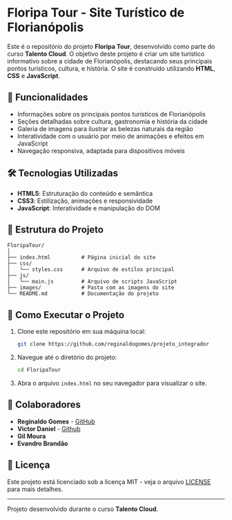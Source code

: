 
# Floripa Tour - Site Turístico de Florianópolis

Este é o repositório do projeto **Floripa Tour**, desenvolvido como parte do curso **Talento Cloud**. O objetivo deste projeto é criar um site turístico informativo sobre a cidade de Florianópolis, destacando seus principais pontos turísticos, cultura, e história. O site é construído utilizando **HTML**, **CSS** e **JavaScript**.

## 🚀 Funcionalidades

- Informações sobre os principais pontos turísticos de Florianópolis
- Seções detalhadas sobre cultura, gastronomia e história da cidade
- Galeria de imagens para ilustrar as belezas naturais da região
- Interatividade com o usuário por meio de animações e efeitos em JavaScript
- Navegação responsiva, adaptada para dispositivos móveis

## 🛠️ Tecnologias Utilizadas

- **HTML5**: Estruturação do conteúdo e semântica
- **CSS3**: Estilização, animações e responsividade
- **JavaScript**: Interatividade e manipulação do DOM

## 📂 Estrutura do Projeto

```
FloripaTour/
│
├── index.html          # Página inicial do site
├── css/
│   └── styles.css      # Arquivo de estilos principal
├── js/
│   └── main.js         # Arquivo de scripts JavaScript
├── images/             # Pasta com as imagens do site
└── README.md           # Documentação do projeto
```

## 🔧 Como Executar o Projeto

1. Clone este repositório em sua máquina local:

   ```bash
   git clone https://github.com/reginaldogomes/projeto_integrador
   ```

2. Navegue até o diretório do projeto:

   ```bash
   cd FloripaTour
   ```

3. Abra o arquivo `index.html` no seu navegador para visualizar o site.

## 👥 Colaboradores

- **Reginaldo Gomes** - [GitHub](https://github.com/reginaldogomes)
- **Victor Daniel** - [Github](https://github.com/VictorDanielSilva)
- **Gil Moura**
- **Evandro Brandão**

## 📝 Licença

Este projeto está licenciado sob a licença MIT - veja o arquivo [LICENSE](LICENSE) para mais detalhes.

---

Projeto desenvolvido durante o curso **Talento Cloud**.
